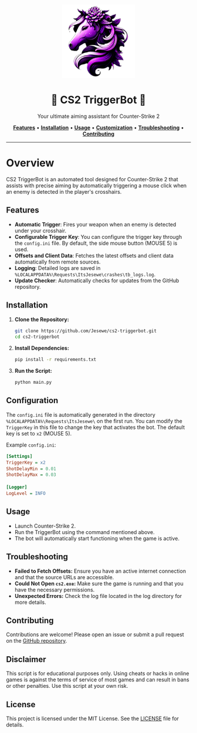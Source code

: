 <div align="center">
   <img src="src/img/icon.png" alt="CS2 TriggerBot" width="200" height="200">
   <h1>🎯 CS2 TriggerBot 🎯</h1>
   <p>Your ultimate aiming assistant for Counter-Strike 2</p>
   <a href="#features"><strong>Features</strong></a> •
   <a href="#installation"><strong>Installation</strong></a> •
   <a href="#usage"><strong>Usage</strong></a> •
   <a href="#customization"><strong>Customization</strong></a> •
   <a href="#troubleshooting"><strong>Troubleshooting</strong></a> •
   <a href="#contributing"><strong>Contributing</strong></a>
</div>

---

# Overview
CS2 TriggerBot is an automated tool designed for Counter-Strike 2 that assists with precise aiming by automatically triggering a mouse click when an enemy is detected in the player's crosshairs.

## Features
- **Automatic Trigger**: Fires your weapon when an enemy is detected under your crosshair.
- **Configurable Trigger Key**: You can configure the trigger key through the `config.ini` file. By default, the side mouse button (MOUSE 5) is used.
- **Offsets and Client Data**: Fetches the latest offsets and client data automatically from remote sources.
- **Logging**: Detailed logs are saved in `%LOCALAPPDATA%\Requests\ItsJesewe\crashes\tb_logs.log`.
- **Update Checker**: Automatically checks for updates from the GitHub repository.

## Installation
1. **Clone the Repository:**
   ```bash
   git clone https://github.com/Jesewe/cs2-triggerbot.git
   cd cs2-triggerbot
   ```

2. **Install Dependencies:**
   ```bash
   pip install -r requirements.txt
   ```

3. **Run the Script:**
   ```bash
   python main.py
   ```

## Configuration
The `config.ini` file is automatically generated in the directory `%LOCALAPPDATA%\Requests\ItsJesewe\` on the first run. You can modify the `TriggerKey` in this file to change the key that activates the bot. The default key is set to `x2` (MOUSE 5).

Example `config.ini`:
```ini
[Settings]
TriggerKey = x2
ShotDelayMin = 0.01
ShotDelayMax = 0.03

[Logger]
LogLevel = INFO
```

## Usage
- Launch Counter-Strike 2.
- Run the TriggerBot using the command mentioned above.
- The bot will automatically start functioning when the game is active.

## Troubleshooting
- **Failed to Fetch Offsets:** Ensure you have an active internet connection and that the source URLs are accessible.
- **Could Not Open `cs2.exe`:** Make sure the game is running and that you have the necessary permissions.
- **Unexpected Errors:** Check the log file located in the log directory for more details.

## Contributing
Contributions are welcome! Please open an issue or submit a pull request on the [GitHub repository](https://github.com/Jesewe/cs2-triggerbot).

## Disclaimer
This script is for educational purposes only. Using cheats or hacks in online games is against the terms of service of most games and can result in bans or other penalties. Use this script at your own risk.

## License
This project is licensed under the MIT License. See the [LICENSE](LICENSE) file for details.